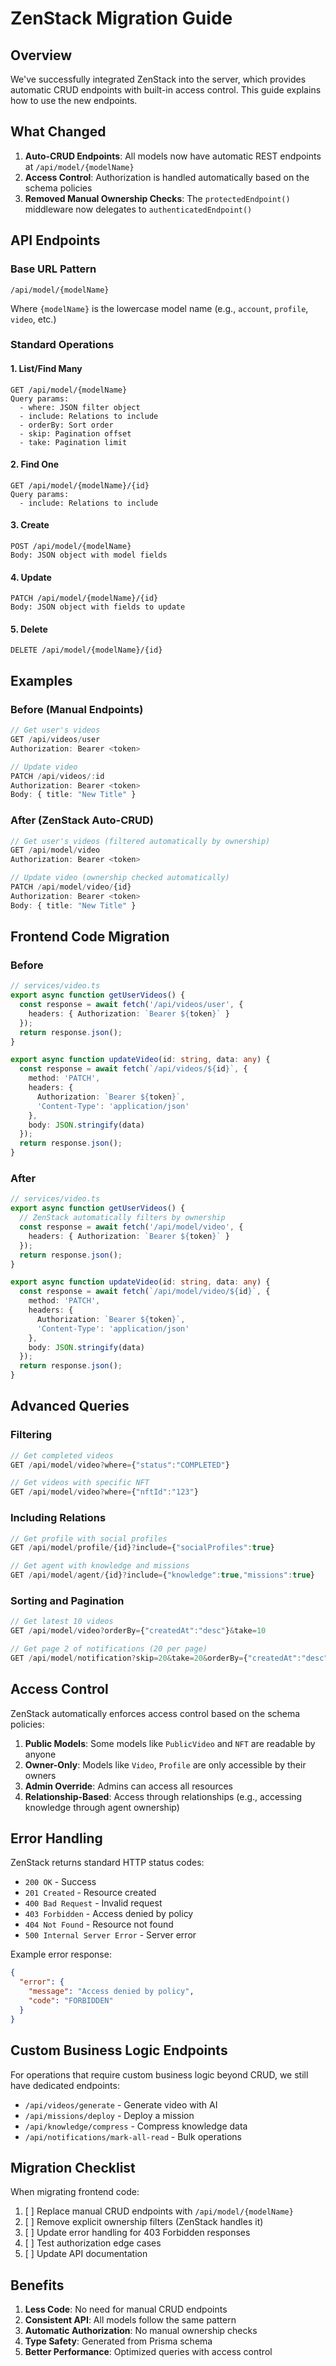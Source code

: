 # ZenStack Migration Guide

## Overview

We've successfully integrated ZenStack into the server, which provides automatic CRUD endpoints with built-in access control. This guide explains how to use the new endpoints.

## What Changed

1. **Auto-CRUD Endpoints**: All models now have automatic REST endpoints at `/api/model/{modelName}`
2. **Access Control**: Authorization is handled automatically based on the schema policies
3. **Removed Manual Ownership Checks**: The `protectedEndpoint()` middleware now delegates to `authenticatedEndpoint()`

## API Endpoints

### Base URL Pattern
```
/api/model/{modelName}
```

Where `{modelName}` is the lowercase model name (e.g., `account`, `profile`, `video`, etc.)

### Standard Operations

#### 1. List/Find Many
```
GET /api/model/{modelName}
Query params:
  - where: JSON filter object
  - include: Relations to include
  - orderBy: Sort order
  - skip: Pagination offset
  - take: Pagination limit
```

#### 2. Find One
```
GET /api/model/{modelName}/{id}
Query params:
  - include: Relations to include
```

#### 3. Create
```
POST /api/model/{modelName}
Body: JSON object with model fields
```

#### 4. Update
```
PATCH /api/model/{modelName}/{id}
Body: JSON object with fields to update
```

#### 5. Delete
```
DELETE /api/model/{modelName}/{id}
```

## Examples

### Before (Manual Endpoints)
```typescript
// Get user's videos
GET /api/videos/user
Authorization: Bearer <token>

// Update video
PATCH /api/videos/:id
Authorization: Bearer <token>
Body: { title: "New Title" }
```

### After (ZenStack Auto-CRUD)
```typescript
// Get user's videos (filtered automatically by ownership)
GET /api/model/video
Authorization: Bearer <token>

// Update video (ownership checked automatically)
PATCH /api/model/video/{id}
Authorization: Bearer <token>
Body: { title: "New Title" }
```

## Frontend Code Migration

### Before
```typescript
// services/video.ts
export async function getUserVideos() {
  const response = await fetch('/api/videos/user', {
    headers: { Authorization: `Bearer ${token}` }
  });
  return response.json();
}

export async function updateVideo(id: string, data: any) {
  const response = await fetch(`/api/videos/${id}`, {
    method: 'PATCH',
    headers: { 
      Authorization: `Bearer ${token}`,
      'Content-Type': 'application/json'
    },
    body: JSON.stringify(data)
  });
  return response.json();
}
```

### After
```typescript
// services/video.ts
export async function getUserVideos() {
  // ZenStack automatically filters by ownership
  const response = await fetch('/api/model/video', {
    headers: { Authorization: `Bearer ${token}` }
  });
  return response.json();
}

export async function updateVideo(id: string, data: any) {
  const response = await fetch(`/api/model/video/${id}`, {
    method: 'PATCH',
    headers: { 
      Authorization: `Bearer ${token}`,
      'Content-Type': 'application/json'
    },
    body: JSON.stringify(data)
  });
  return response.json();
}
```

## Advanced Queries

### Filtering
```typescript
// Get completed videos
GET /api/model/video?where={"status":"COMPLETED"}

// Get videos with specific NFT
GET /api/model/video?where={"nftId":"123"}
```

### Including Relations
```typescript
// Get profile with social profiles
GET /api/model/profile/{id}?include={"socialProfiles":true}

// Get agent with knowledge and missions
GET /api/model/agent/{id}?include={"knowledge":true,"missions":true}
```

### Sorting and Pagination
```typescript
// Get latest 10 videos
GET /api/model/video?orderBy={"createdAt":"desc"}&take=10

// Get page 2 of notifications (20 per page)
GET /api/model/notification?skip=20&take=20&orderBy={"createdAt":"desc"}
```

## Access Control

ZenStack automatically enforces access control based on the schema policies:

1. **Public Models**: Some models like `PublicVideo` and `NFT` are readable by anyone
2. **Owner-Only**: Models like `Video`, `Profile` are only accessible by their owners
3. **Admin Override**: Admins can access all resources
4. **Relationship-Based**: Access through relationships (e.g., accessing knowledge through agent ownership)

## Error Handling

ZenStack returns standard HTTP status codes:

- `200 OK` - Success
- `201 Created` - Resource created
- `400 Bad Request` - Invalid request
- `403 Forbidden` - Access denied by policy
- `404 Not Found` - Resource not found
- `500 Internal Server Error` - Server error

Example error response:
```json
{
  "error": {
    "message": "Access denied by policy",
    "code": "FORBIDDEN"
  }
}
```

## Custom Business Logic Endpoints

For operations that require custom business logic beyond CRUD, we still have dedicated endpoints:

- `/api/videos/generate` - Generate video with AI
- `/api/missions/deploy` - Deploy a mission
- `/api/knowledge/compress` - Compress knowledge data
- `/api/notifications/mark-all-read` - Bulk operations

## Migration Checklist

When migrating frontend code:

1. [ ] Replace manual CRUD endpoints with `/api/model/{modelName}`
2. [ ] Remove explicit ownership filters (ZenStack handles it)
3. [ ] Update error handling for 403 Forbidden responses
4. [ ] Test authorization edge cases
5. [ ] Update API documentation

## Benefits

1. **Less Code**: No need for manual CRUD endpoints
2. **Consistent API**: All models follow the same pattern
3. **Automatic Authorization**: No manual ownership checks
4. **Type Safety**: Generated from Prisma schema
5. **Better Performance**: Optimized queries with access control